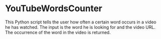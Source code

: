 # YouTubeWordsCounter
This Python script tells the user how often a certain word occurs in a video he has watched. The input is the word he is looking for and the video URL. The occurrence of the word in the video is returned.

